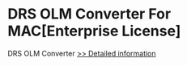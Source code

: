 # DRS OLM Converter For MAC[Enterprise License]
DRS OLM Converter
[>> Detailed information](https://secure.shareit.com/shareit/product.html?productid=301004852&affiliateid=200057808)